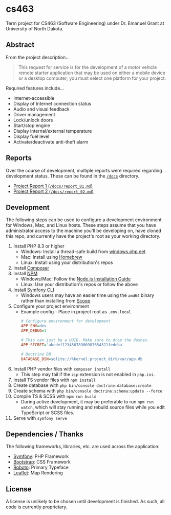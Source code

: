 # cs463

Term project for CS463 (Software Engineering) under Dr. Emanuel Grant at University
of North Dakota.

## Abstract

From the project description...

> This request for service is for the development of a motor vehicle remote 
> starter application that may be used on either a mobile device or a desktop 
> computer; you must select one platform for your project.

Required features include...
 - Internet-accessible
 - Display of Internet connection status
 - Audio and visual feedback
 - Driver management
 - Lock/unlock doors
 - Start/stop engine
 - Display internal/external temperature
 - Display fuel level
 - Activate/deactivate anti-theft alarm

## Reports

Over the course of development, multiple reports were required regarding
development status. These can be found in the [`/docs`](/docs) directory.

 - [Project Report 1 (`/docs/report_01.md`)](/docs/report_01.md)
 - [Project Report 2 (`/docs/report_02.md`)](/docs/report_02.md)

## Development

The following steps can be used to configure a development environment for
Windows, Mac, and Linux hosts. These steps assume that you have administrator
access to the machine you'll be developing on, have cloned this repo, and
currently have the project's root as your working directory.

1. Install PHP 8.3 or higher
    - Windows: Install a thread-safe build from [windows.php.net](https://windows.php.net/download)
    - Mac: Install using [Homebrew](https://brew.sh)
    - Linux: Install using your distribution's repos
2. Install [Composer](https://getcomposer.org/download/)
3. Install [NPM](https://npmjs.com)
    - Windows/Mac: Follow the [Node.js Installation Guide](https://nodejs.org/en/download/)
    - Linux: Use your distribution's repos or follow the above
4. Install [Symfony CLI](https://symfony.com/download)
    - Windows users may have an easier time using the `amd64` binary
      rather than installing from [Scoop](https://scoop.sh/)
5. Configure your project environment
    - Example config - Place in project root as `.env.local`
      ```ini
      # Configure environment for development
      APP_ENV=dev
      APP_DEBUG=1
      
      # This can just be a UUID. Make sure to drop the dashes.
      APP_SECRET='abcdef12345678900987654321fedcba'
      
      # Doctrine DB
      DATABASE_DSN=sqlite://%kernel.project_dir%/var/app.db
      ```
6. Install PHP vendor files with `composer install`
    - This step may fail if the `zip` extension is not enabled in `php.ini`.
7. Install TS vendor files with `npm install`
8. Create database with `php bin/console doctrine:database:create`
9. Create schema with `php bin/console doctrine:schema:update --force`
10. Compile TS & SCSS with `npm run build`
     - During active development, it may be preferable to run
       `npm run watch`, which will stay running and rebuild source
       files while you edit TypeScript or SCSS files.
11. Serve with `symfony serve`

## Dependencies / Thanks

The following frameworks, libraries, etc. are used across the application:

 - [Symfony](https://symfony.com): PHP Framework
 - [Bootstrap](https://getbootstrap.com): CSS Framework
 - [Roboto](https://github.com/googlefonts/roboto-2): Primary Typeface
 - [Leaflet](https://leafletjs.com): Map Rendering

## License

A license is unlikely to be chosen until development is finished. As such,
all code is currently proprietary.
